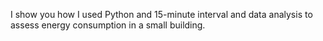 I show you how I used Python and 15-minute interval and data analysis to assess energy consumption in a small building.

